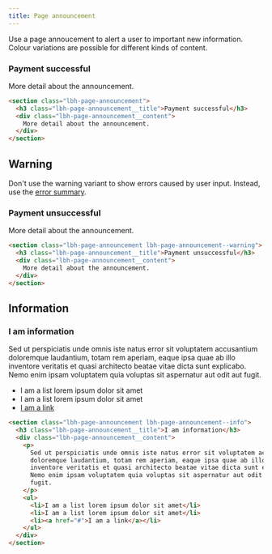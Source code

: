 ```yaml
---
title: Page announcement
---
```


Use a page annoucement to alert a user to important new information. Colour variations are possible for different kinds of content.

<section className="lbh-page-announcement">
  <h3 className="lbh-page-announcement__title">Payment successful</h3>
  <div className="lbh-page-announcement__content">
    More detail about the announcement.
  </div>
</section>

```html
<section class="lbh-page-announcement">
  <h3 class="lbh-page-announcement__title">Payment successful</h3>
  <div class="lbh-page-announcement__content">
    More detail about the announcement.
  </div>
</section>
```

## Warning

Don't use the warning variant to show errors caused by user input. Instead, use the [error summary](/components/error-summary).

<section className="lbh-page-announcement lbh-page-announcement--warning">
  <h3 className="lbh-page-announcement__title">Payment unsuccessful</h3>
  <div className="lbh-page-announcement__content">More detail about the announcement.</div>
</section>

```html
<section class="lbh-page-announcement lbh-page-announcement--warning">
  <h3 class="lbh-page-announcement__title">Payment unsuccessful</h3>
  <div class="lbh-page-announcement__content">
    More detail about the announcement.
  </div>
</section>
```

## Information

<section className="lbh-page-announcement lbh-page-announcement--info">
  <h3 className="lbh-page-announcement__title">I am information</h3>
 <div className="lbh-page-announcement__content"><p>Sed ut perspiciatis unde omnis iste natus error sit voluptatem accusantium doloremque laudantium, totam rem aperiam, eaque ipsa quae ab illo inventore veritatis et quasi architecto beatae vitae dicta sunt explicabo. Nemo enim ipsam voluptatem quia voluptas sit aspernatur aut odit aut fugit.</p><ul><li>I am a list lorem ipsum dolor sit amet</li><li>I am a list lorem ipsum dolor sit amet</li><li><a href="#">I am a link</a></li></ul></div>
</section>

```html
<section class="lbh-page-announcement lbh-page-announcement--info">
  <h3 class="lbh-page-announcement__title">I am information</h3>
  <div class="lbh-page-announcement__content">
    <p>
      Sed ut perspiciatis unde omnis iste natus error sit voluptatem accusantium
      doloremque laudantium, totam rem aperiam, eaque ipsa quae ab illo
      inventore veritatis et quasi architecto beatae vitae dicta sunt explicabo.
      Nemo enim ipsam voluptatem quia voluptas sit aspernatur aut odit aut
      fugit.
    </p>
    <ul>
      <li>I am a list lorem ipsum dolor sit amet</li>
      <li>I am a list lorem ipsum dolor sit amet</li>
      <li><a href="#">I am a link</a></li>
    </ul>
  </div>
</section>
```

